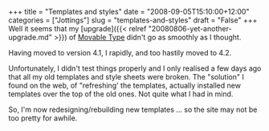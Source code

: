 +++
title = "Templates and styles"
date = "2008-09-05T15:10:00+12:00"
categories = ["Jottings"]
slug = "templates-and-styles"
draft = "False"
+++
Well it seems that my
[upgrade]({{< relref "20080806-yet-another-upgrade.md" >}})
of [Movable Type](http://www.movabletype.com/) didn't go as smoothly as
I thought.

Having moved to version 4.1, I rapidly, and too hastily moved to
4.2.

Unfortunately, I didn't test things properly and I only realised a
few days ago that all my old templates and style sheets were broken.
The "solution" I found on the web, of "refreshing' the templates,
actually installed new templates over the top of the old ones. Not
quite what I had in mind.

So, I'm now redesigning/rebuilding new templates ... so the site may not
be too pretty for awhile.

